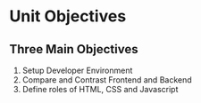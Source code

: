 # Unit Objectives

## Three Main Objectives
1. Setup Developer Environment
1. Compare and Contrast Frontend and Backend
1. Define roles of HTML, CSS and Javascript

